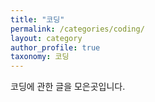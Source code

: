 ```yaml
---
title: "코딩"
permalink: /categories/coding/
layout: category
author_profile: true
taxonomy: 코딩
---
```


코딩에 관한 글을 모은곳입니다.